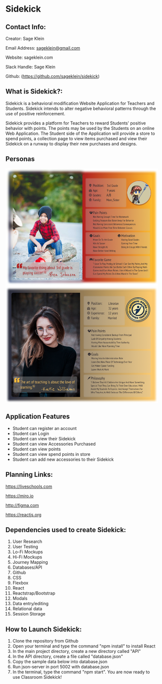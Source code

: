 # Sidekick

## Contact Info:
Creator: Sage Klein

Email Address: sageklein@gmail.com

Website: sageklein.com

Slack Handle: Sage Klein

Github: (https://github.com/sageklein/sidekick)



## What is Sidekick?: 


Sidekick is a behavioral modification Website Application for Teachers and Students. Sidekick intends to alter negative behavioral patterns through the use of positive reinforcement.

Sidekick provides a platform for Teachers to reward Students' positive behavior with points. The points may be used by the Students on an online Web Application. The Student side of the Application will provide a store to spend points, a collection page to view items purchased and view their Sidekick on a runway to display their new purchases and designs. 

## Personas
![Child Persona](/RM-images/kid.png)
![Teaching Persona](/RM-images/teacher.png)

## Application Features

- Student can register an account
- Student can Login
- Student can view their Sidekick
- Student can view Accessories Purchased
- Student can view points
- Student can view spend points in store
- Student can add new accessories to their Sidekick 


## Planning Links:

https://liveschools.com

https://miro.io

http://figma.com

https://reactjs.org


## Dependencies used to create Sidekick:

1. User Research
1. User Testing
1. Lo-Fi Mockups
1. Hi-Fi Mockups
1. Journey Mapping
2. Databases/API
3. Github
4. CSS
5. Flexbox
6. React
7. Reactstrap/Bootstrap
8. Modals
9. Data entry/editing
10. Relational data
11. Session Storage

## How to Launch Sidekick:

1. Clone the repository from Github
2. Open your terminal and type the command "npm install" to install React
3. In the main project directory, create a new directory called "API"
4. In the API directory, create a file called "database.json"
5. Copy the sample data below into database.json
6. Run json-server in port 5002 with database.json
7. In the terminal, type the command "npm start". You are now ready to use Classroom Sidekick!

